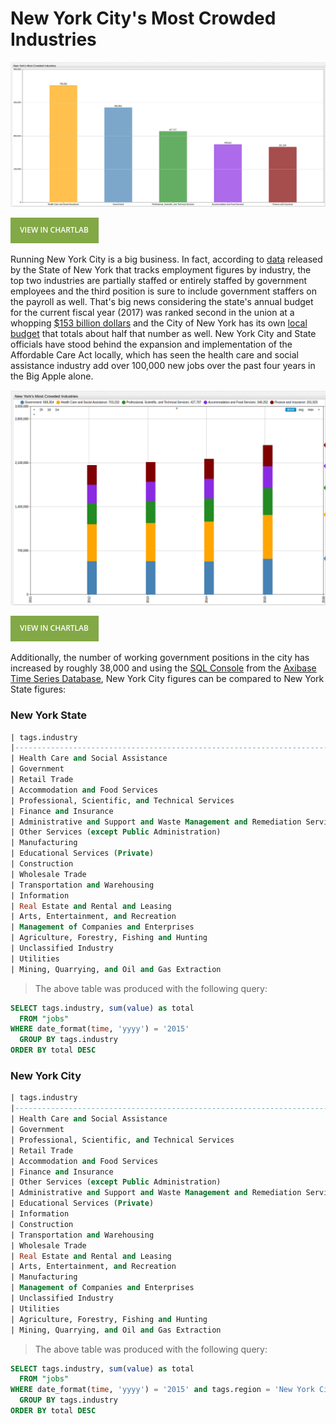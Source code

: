 New York City's Most Crowded Industries
===

![NY1](Images/NY_Jobs1.png)

[![](Images/button.png)](https://apps.axibase.com/chartlab/6402f01c/19/#fullscreen)

Running New York City is a big business. In fact, according to [data](https://catalog.data.gov/dataset/jobs-by-industry)
released by the State of New York that tracks employment figures by industry, the top two industries
are partially staffed or entirely staffed by government employees and the third position
is sure to include government staffers on the payroll as well. That's big news considering 
the state's annual budget for the current fiscal year (2017) was ranked second in the union at a whopping 
[$153 billion dollars](https://www.nysenate.gov/newsroom/articles/senate-passes-2017-18-state-budget-protects-taxpayers-provides-record-investments)
and the City of New York has its own [local budget](http://council.nyc.gov/budget/) that totals about half that number as well.
New York City and State officials have stood behind the expansion and implementation of the Affordable Care Act 
locally, which has seen the health care and social assistance industry add over 100,000 new jobs over the past four 
years in the Big Apple alone.

![NY2](Images/NY_Jobs3.png)

[![](Images/button.png)](https://apps.axibase.com/chartlab/6402f01c/20/)

Additionally, the number of working government positions in the city has increased by roughly 38,000
and using the [SQL Console](https://github.com/axibase/atsd/tree/master/sql) from the [Axibase Time Series Database](https://axibase.com),
New York City figures can be compared to New York State figures:

### New York State
```sql
| tags.industry                                                            | total     | 
|--------------------------------------------------------------------------|-----------| 
| Health Care and Social Assistance                                        | 1490611.0 | 
| Government                                                               | 1461296.0 | 
| Retail Trade                                                             | 967686.0  | 
| Accommodation and Food Services                                          | 738279.0  | 
| Professional, Scientific, and Technical Services                         | 717452.0  | 
| Finance and Insurance                                                    | 517559.0  | 
| Administrative and Support and Waste Management and Remediation Services | 478621.0  | 
| Other Services (except Public Administration)                            | 472521.0  | 
| Manufacturing                                                            | 461920.0  | 
| Educational Services (Private)                                           | 443827.0  | 
| Construction                                                             | 440951.0  | 
| Wholesale Trade                                                          | 321104.0  | 
| Transportation and Warehousing                                           | 290617.0  | 
| Information                                                              | 266837.0  | 
| Real Estate and Rental and Leasing                                       | 212393.0  | 
| Arts, Entertainment, and Recreation                                      | 207120.0  | 
| Management of Companies and Enterprises                                  | 137955.0  | 
| Agriculture, Forestry, Fishing and Hunting                               | 43486.0   | 
| Unclassified Industry                                                    | 37759.0   | 
| Utilities                                                                | 37302.0   | 
| Mining, Quarrying, and Oil and Gas Extraction                            | 4708.0    | 

```

>The above table was produced with the following query: 

```sql
SELECT tags.industry, sum(value) as total
  FROM "jobs" 
WHERE date_format(time, 'yyyy') = '2015'
  GROUP BY tags.industry
ORDER BY total DESC
```


### New York City

```sql
| tags.industry                                                            | total    | 
|--------------------------------------------------------------------------|----------| 
| Health Care and Social Assistance                                        | 703232.0 | 
| Government                                                               | 569354.0 | 
| Professional, Scientific, and Technical Services                         | 427707.0 | 
| Retail Trade                                                             | 361545.0 | 
| Accommodation and Food Services                                          | 348252.0 | 
| Finance and Insurance                                                    | 331925.0 | 
| Other Services (except Public Administration)                            | 234622.0 | 
| Administrative and Support and Waste Management and Remediation Services | 231492.0 | 
| Educational Services (Private)                                           | 226112.0 | 
| Information                                                              | 186987.0 | 
| Construction                                                             | 176174.0 | 
| Transportation and Warehousing                                           | 146998.0 | 
| Wholesale Trade                                                          | 138371.0 | 
| Real Estate and Rental and Leasing                                       | 136806.0 | 
| Arts, Entertainment, and Recreation                                      | 109737.0 | 
| Manufacturing                                                            | 81624.0  | 
| Management of Companies and Enterprises                                  | 68224.0  | 
| Unclassified Industry                                                    | 22212.0  | 
| Utilities                                                                | 15246.0  | 
| Agriculture, Forestry, Fishing and Hunting                               | 560.0    | 
| Mining, Quarrying, and Oil and Gas Extraction                            | 64.0     | 
```

>The above table was produced with the following query: 

```sql
SELECT tags.industry, sum(value) as total
  FROM "jobs" 
WHERE date_format(time, 'yyyy') = '2015' and tags.region = 'New York City'
  GROUP BY tags.industry
ORDER BY total DESC
```
